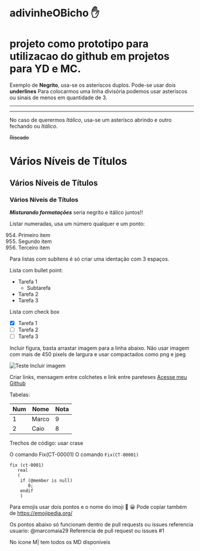 # adivinheOBicho ✋

# projeto como prototipo para utilizacao do github em projetos para YD e MC.

Exemplo de **Negrito**, usa-se os asteríscos duplos. Pode-se usar dois __underlines__
Para colocarmos uma linha divisória podemos usar asteríscos ou sinais de menos em quantidade de 3.
***
---

No caso de querermos *Itálico*, usa-se um asterísco abrindo e outro fechando ou _Itálico_.

~~Riscado~~

# Vários Níveis de Títulos
## Vários Níveis de Títulos
### Vários Níveis de Títulos

__*Misturando formatações*__ seria negrito e itálico juntos!!

Listar numeradas, usa um número qualquer e um ponto:

954. Primeiro item
2. Segundo item
111. Terceiro item

Para listas com subitens é só criar uma identação com 3 espaços.

Lista com bullet point:

* Tarefa 1
  * Subtarefa
* Tarefa 2
* Tarefa 3

Lista com check box

- [x] Tarefa 1
- [ ] Tarefa 2
- [ ] Tarefa 3

Incluir figura, basta arrastar imagem para a linha abaixo. Não usar imagem com mais de 450 pixels de largura e usar compactados como png e jpeg

![Teste Incluir imagem](https://github.com/marcomaia29/adivinheOBicho/assets/57294796/f9f3a587-3d6a-4baf-9ae7-4aa29502275a)

Criar links, mensagem entre colchetes e link entre pareteses
[Acesse meu Github](https://github.com/marcomaia29/)

Tabelas:

Num | Nome | Nota
---|---|---
1 | Marco | 9
2 | Caio | 8

Trechos de código: usar crase

O comando Fix(CT-00001)
O comando `Fix(CT-00001)`

```
fix (ct-0001)
   real
   (
    if (@member is null)
       0;
    endif
    )
```

Para emojis usar dois pontos e o nome do imoji 🖖 😀
Pode copiar também de https://emojipedia.org/


Os pontos abaixo só funcionam dentro de pull requests ou issues 
referencia usuario: @marcomaia29
Referencia de pull request ou issues
#1




No ícone M| tem todos os MD disponíveis
